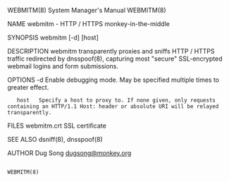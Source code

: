WEBMITM(8)                                                                        System Manager's Manual                                                                       WEBMITM(8)

NAME
       webmitm - HTTP / HTTPS monkey-in-the-middle

SYNOPSIS
       webmitm [-d] [host]

DESCRIPTION
       webmitm transparently proxies and sniffs HTTP / HTTPS traffic redirected by dnsspoof(8), capturing most "secure" SSL-encrypted webmail logins and form submissions.

OPTIONS
       -d     Enable debugging mode. May be specified multiple times to greater effect.

       host   Specify a host to proxy to. If none given, only requests containing an HTTP/1.1 Host: header or absolute URI will be relayed transparently.

FILES
       webmitm.crt
              SSL certificate

SEE ALSO
       dsniff(8), dnsspoof(8)

AUTHOR
       Dug Song <dugsong@monkey.org>

                                                                                                                                                                                WEBMITM(8)
